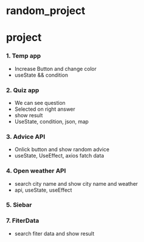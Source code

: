 # random_project
# project
<h3>1. Temp app</h3>
<ul>
    <li>Increase Button and change color</li>
    <li>useState && condition</li>
</ul>
<h3>2. Quiz app</h3>
<ul>
    <li>We can see question</li>
    <li>Selected on right answer</li>
    <li>show result</li>
    <li>UseState, condition, json, map</li>
</ul>
<h3>3. Advice API</h3>
<ul>
    <li>Onlick button and show random advice</li>
    <li>useState, UseEffect, axios fatch data</li>
</ul>
<h3>4. Open weather API</h3>
<ul>
    <li>search city name and show city name and weather </li>
    <li>api, useState, useEffect</li>
</ul>
<h3>5. Siebar</h3>
<h3>7. FiterData</h3>
<ul>
    <li>search fiter data and show result </li>
</ul>
